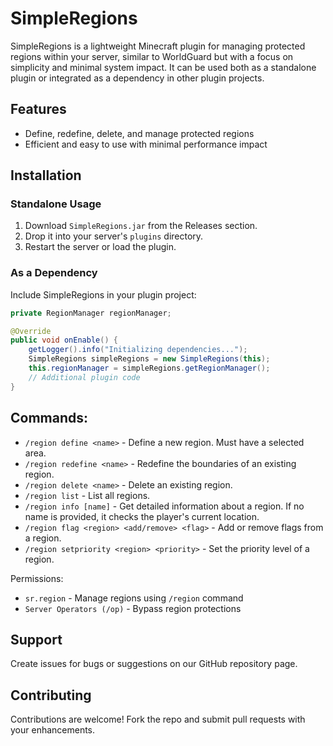 # SimpleRegions

SimpleRegions is a lightweight Minecraft plugin for managing protected regions within your server, similar to WorldGuard but with a focus on simplicity and minimal system impact. It can be used both as a standalone plugin or integrated as a dependency in other plugin projects.

## Features

- Define, redefine, delete, and manage protected regions
- Efficient and easy to use with minimal performance impact

## Installation

### Standalone Usage

1. Download `SimpleRegions.jar` from the Releases section.
2. Drop it into your server's `plugins` directory.
3. Restart the server or load the plugin.

### As a Dependency

Include SimpleRegions in your plugin project:

```java
private RegionManager regionManager;

@Override
public void onEnable() {
    getLogger().info("Initializing dependencies...");
    SimpleRegions simpleRegions = new SimpleRegions(this);
    this.regionManager = simpleRegions.getRegionManager();
    // Additional plugin code
}
```

## Commands:
- `/region define <name>` - Define a new region. Must have a selected area.
- `/region redefine <name>` - Redefine the boundaries of an existing region.
- `/region delete <name>` - Delete an existing region.
- `/region list` - List all regions.
- `/region info [name]` - Get detailed information about a region. If no name is provided, it checks the player's current location.
- `/region flag <region> <add/remove> <flag>` - Add or remove flags from a region.
- `/region setpriority <region> <priority>` - Set the priority level of a region.

Permissions:
- `sr.region` - Manage regions using `/region` command
- `Server Operators (/op)` - Bypass region protections

## Support
Create issues for bugs or suggestions on our GitHub repository page.

## Contributing
Contributions are welcome! Fork the repo and submit pull requests with your enhancements.
